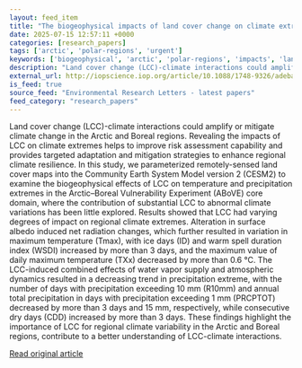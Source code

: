 ```yaml
---
layout: feed_item
title: "The biogeophysical impacts of land cover change on climate extremes in the Arctic and Boreal regions"
date: 2025-07-15 12:57:11 +0000
categories: [research_papers]
tags: ['arctic', 'polar-regions', 'urgent']
keywords: ['biogeophysical', 'arctic', 'polar-regions', 'impacts', 'land', 'urgent']
description: "Land cover change (LCC)-climate interactions could amplify or mitigate climate change in the Arctic and Boreal regions"
external_url: http://iopscience.iop.org/article/10.1088/1748-9326/adeba0
is_feed: true
source_feed: "Environmental Research Letters - latest papers"
feed_category: "research_papers"
---
```


Land cover change (LCC)-climate interactions could amplify or mitigate climate change in the Arctic and Boreal regions. Revealing the impacts of LCC on climate extremes helps to improve risk assessment capability and provides targeted adaptation and mitigation strategies to enhance regional climate resilience. In this study, we parameterized remotely-sensed land cover maps into the Community Earth System Model version 2 (CESM2) to examine the biogeophysical effects of LCC on temperature and precipitation extremes in the Arctic–Boreal Vulnerability Experiment (ABoVE) core domain, where the contribution of substantial LCC to abnormal climate variations has been little explored. Results showed that LCC had varying degrees of impact on regional climate extremes. Alteration in surface albedo induced net radiation changes, which further resulted in variation in maximum temperature (Tmax), with ice days (ID) and warm spell duration index (WSDI) increased by more than 3 days, and the maximum value of daily maximum temperature (TXx) decreased by more than 0.6 °C. The LCC-induced combined effects of water vapor supply and atmospheric dynamics resulted in a decreasing trend in precipitation extreme, with the number of days with precipitation exceeding 10 mm (R10mm) and annual total precipitation in days with precipitation exceeding 1 mm (PRCPTOT) decreased by more than 3 days and 15 mm, respectively, while consecutive dry days (CDD) increased by more than 3 days. These findings highlight the importance of LCC for regional climate variability in the Arctic and Boreal regions, contribute to a better understanding of LCC-climate interactions.

[Read original article](http://iopscience.iop.org/article/10.1088/1748-9326/adeba0)
